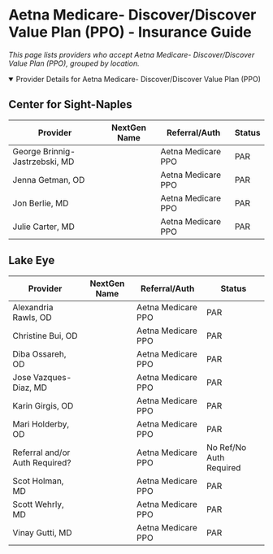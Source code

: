 # Aetna Medicare- Discover/Discover Value Plan (PPO) - Insurance Guide

*This page lists providers who accept Aetna Medicare- Discover/Discover Value Plan (PPO), grouped by location.*

<details open><summary>Provider Details for Aetna Medicare- Discover/Discover Value Plan (PPO)</summary>

## Center for Sight-Naples

| Provider | NextGen Name | Referral/Auth | Status |
|----------|-------------|--------------|--------|
| George Brinnig-Jastrzebski, MD |  | Aetna Medicare PPO | PAR |
| Jenna Getman, OD |  | Aetna Medicare PPO | PAR |
| Jon Berlie, MD |  | Aetna Medicare PPO | PAR |
| Julie Carter, MD |  | Aetna Medicare PPO | PAR |

## Lake Eye 

| Provider | NextGen Name | Referral/Auth | Status |
|----------|-------------|--------------|--------|
| Alexandria Rawls, OD |  | Aetna Medicare PPO | PAR |
| Christine Bui, OD |  | Aetna Medicare PPO | PAR |
| Diba Ossareh, OD |  | Aetna Medicare PPO | PAR |
| Jose Vazques-Diaz, MD |  | Aetna Medicare PPO | PAR |
| Karin Girgis, OD |  | Aetna Medicare PPO | PAR |
| Mari Holderby, OD |  | Aetna Medicare PPO | PAR |
| Referral and/or Auth Required? |  | Aetna Medicare PPO | No Ref/No Auth Required |
| Scot Holman, MD |  | Aetna Medicare PPO | PAR |
| Scott Wehrly, MD |  | Aetna Medicare PPO | PAR |
| Vinay Gutti, MD |  | Aetna Medicare PPO | PAR |

</details>

